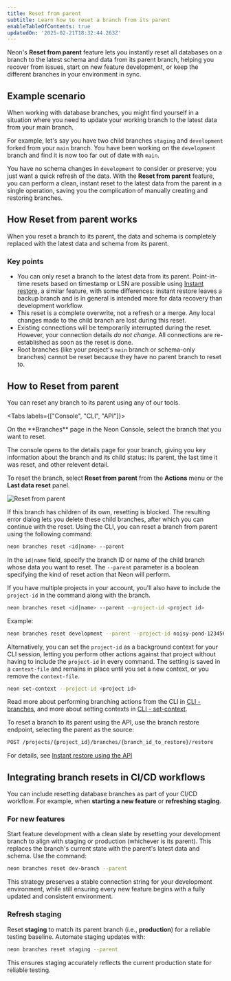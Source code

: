 ```yaml
---
title: Reset from parent
subtitle: Learn how to reset a branch from its parent
enableTableOfContents: true
updatedOn: '2025-02-21T18:32:44.263Z'
---
```


Neon's **Reset from parent** feature lets you instantly reset all databases on a branch to the latest schema and data from its parent branch, helping you recover from issues, start on new feature development, or keep the different branches in your environment in sync.

## Example scenario

When working with database branches, you might find yourself in a situation where you need to update your working branch to the latest data from your main branch.

For example, let's say you have two child branches `staging` and `development` forked from your `main` branch. You have been working on the `development` branch and find it is now too far out of date with `main`.

You have no schema changes in `development` to consider or preserve; you just want a quick refresh of the data. With the **Reset from parent** feature, you can perform a clean, instant reset to the latest data from the parent in a single operation, saving you the complication of manually creating and restoring branches.

## How Reset from parent works

When you reset a branch to its parent, the data and schema is completely replaced with the latest data and schema from its parent.

### Key points

- You can only reset a branch to the latest data from its parent. Point-in-time resets based on timestamp or LSN are possible using [Instant restore](/docs/guides/branch-restore), a similar feature, with some differences: instant restore leaves a backup branch and is in general is intended more for data recovery than development workflow.
- This reset is a complete overwrite, not a refresh or a merge. Any local changes made to the child branch are lost during this reset.
- Existing connections will be temporarily interrupted during the reset. However, your connection details _do not change_. All connections are re-established as soon as the reset is done.
- Root branches (like your project's `main` branch or schema-only branches) cannot be reset because they have no parent branch to reset to.

## How to Reset from parent

You can reset any branch to its parent using any of our tools.

<Tabs labels={["Console", "CLI", "API"]}>

<TabItem>
On the **Branches** page in the Neon Console, select the branch that you want to reset.

The console opens to the details page for your branch, giving you key information about the branch and its child status: its parent, the last time it was reset, and other relevent detail.

To reset the branch, select **Reset from parent** from the **Actions** menu or the **Last data reset** panel.

![Reset from parent](/docs/manage/reset_from_parent.png)

<Admonition type="note">
If this branch has children of its own, resetting is blocked. The resulting error dialog lets you delete these child branches, after which you can continue with the reset.
</Admonition>

</TabItem>

<TabItem>
Using the CLI, you can reset a branch from parent using the following command:

```bash
neon branches reset <id|name> --parent
```

In the `id|name` field, specify the branch ID or name of the child branch whose data you want to reset. The `--parent` parameter is a boolean specifying the kind of reset action that Neon will perform.

If you have multiple projects in your account, you'll also have to include the `project-id` in the command along with the branch.

```bash
neon branches reset <id|name> --parent --project-id <project id>
```

Example:

```bash
neon branches reset development --parent --project-id noisy-pond-12345678
```

Alternatively, you can set the `project-id` as a background context for your CLI session, letting you perform other actions against that project without having to include the `project-id` in every command. The setting is saved in a `context-file` and remains in place until you set a new context, or you remove the `context-file`.

```bash
neon set-context --project-id <project id>
```

Read more about performing branching actions from the CLI in [CLI - branches](/docs/reference/cli-branches), and more about setting contexts in [CLI - set-context](/docs/reference/cli-set-context).

</TabItem>

<TabItem>
To reset a branch to its parent using the API, use the branch restore endpoint, selecting the parent as the source:

```bash
POST /projects/{project_id}/branches/{branch_id_to_restore}/restore
```

For details, see [Instant restore using the API](/docs/guides/branch-restore#how-to-use-branch-restore)

</TabItem>

</Tabs>

## Integrating branch resets in CI/CD workflows

You can include resetting database branches as part of your CI/CD workflow. For example, when **starting a new feature** or **refreshing staging**.

### For new features

Start feature development with a clean slate by resetting your development branch to align with staging or production (whichever is its parent). This replaces the branch's current state with the parent's latest data and schema. Use the command:

```bash
neon branches reset dev-branch --parent
```

This strategy preserves a stable connection string for your development environment, while still ensuring every new feature begins with a fully updated and consistent environment.

### Refresh staging

Reset **staging** to match its parent branch (i.e., **production**) for a reliable testing baseline. Automate staging updates with:

```bash
neon branches reset staging --parent
```

This ensures staging accurately reflects the current production state for reliable testing.
